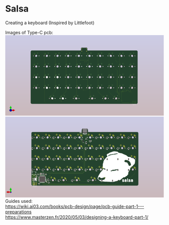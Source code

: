 # Salsa
Creating a keyboard (Inspired by Littlefoot)<br/>

Images of Type-C pcb:
<br/>
![Front](images/my-keeb-type-c-front.png)
<br/>
![Back](images/my-keeb-type-c-back.png)
<br/>
Guides used:
<br/>
https://wiki.ai03.com/books/pcb-design/page/pcb-guide-part-1---preparations
<br/>
https://www.masterzen.fr/2020/05/03/designing-a-keyboard-part-1/
